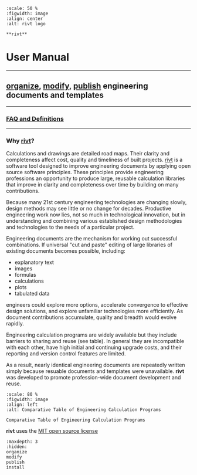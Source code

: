 

```{figure} _static/img/riv-dark9.png
:scale: 50 %
:figwidth: image
:align: center
:alt: rivt logo

**rivt**
```

# User Manual

<hr>

## [organize](organize.md), [modify](modify.md), [publish](publish.md) engineering documents and templates

<hr> 

### [FAQ and Definitions](terms.md)

<hr>

### Why [**rivt**](terms.md#rivt)?

Calculations and drawings are detailed road maps. Their clarity and
completeness affect cost, quality and timeliness of built projects.
[rivt](terms.md#rivt) is a software tool designed to improve engineering
documents by applying open source software principles. These principles provide
engineering professions an opportunity to produce large, reusable calculation
libraries that improve in clarity and completeness over time by building on many contributions.

Because many 21st century engineering technologies are changing slowly, design
methods may see little or no change for decades. Productive engineering work
now lies, not so much in technological innovation, but in understanding and
combining various established design methodologies and technologies to the
needs of a particular project.

Engineering documents are the mechanism for working out successful
combinations. If universal "cut and paste" editing of large libraries of
existing documents becomes possible, including:

- explanatory text
- images
- formulas
- calculations
- plots
- tabulated data 

engineers could explore more options, accelerate convergence to effective
design solutions, and explore unfamiliar technologies more efficiently. As
document contributions accumulate, quality and breadth would evolve rapidly.

Engineering calculation programs are widely available but they include barriers
to sharing and reuse (see table). In general they are incompatible with each
other, have high initial and continuing upgrade costs, and their reporting and
version control features are limited.

As a result, nearly identical engineering documents are repeatedly written
simply because resuable documents and templates were unavailable. **rivt** was
developed to promote profession-wide document development and reuse.

```{figure} _static/img/table1.png
:scale: 80 %
:figwidth: image
:align: left
:alt: Comparative Table of Engineering Calculation Programs

Comparative Table of Engineering Calculation Programs
```

**rivt** uses the [MIT open source license](https://opensource.org/license/mit/)

```{toctree}
:maxdepth: 3
:hidden:
organize
modify
publish
install
```

